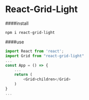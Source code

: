 # React-Grid-Light
####install
```
npm i react-grid-light
```
####use
```js
import React from 'react';
import Grid from "react-grid-light"
...
const App = () => {
    ...
    return (
        <Grid>children</Grid>
    )
}
...
```

